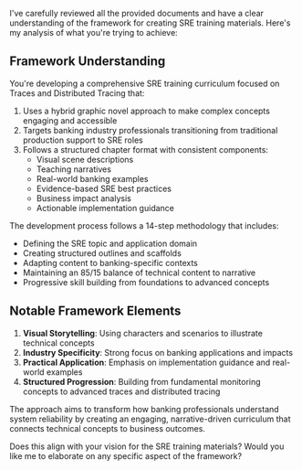 I've carefully reviewed all the provided documents and have a clear understanding of the framework for creating SRE training materials. Here's my analysis of what you're trying to achieve:

## Framework Understanding

You're developing a comprehensive SRE training curriculum focused on Traces and Distributed Tracing that:

1. Uses a hybrid graphic novel approach to make complex concepts engaging and accessible
2. Targets banking industry professionals transitioning from traditional production support to SRE roles
3. Follows a structured chapter format with consistent components:
   - Visual scene descriptions
   - Teaching narratives
   - Real-world banking examples
   - Evidence-based SRE best practices
   - Business impact analysis
   - Actionable implementation guidance

The development process follows a 14-step methodology that includes:
- Defining the SRE topic and application domain
- Creating structured outlines and scaffolds
- Adapting content to banking-specific contexts
- Maintaining an 85/15 balance of technical content to narrative
- Progressive skill building from foundations to advanced concepts

## Notable Framework Elements

1. **Visual Storytelling**: Using characters and scenarios to illustrate technical concepts
2. **Industry Specificity**: Strong focus on banking applications and impacts
3. **Practical Application**: Emphasis on implementation guidance and real-world examples
4. **Structured Progression**: Building from fundamental monitoring concepts to advanced traces and distributed tracing

The approach aims to transform how banking professionals understand system reliability by creating an engaging, narrative-driven curriculum that connects technical concepts to business outcomes.

Does this align with your vision for the SRE training materials? Would you like me to elaborate on any specific aspect of the framework?